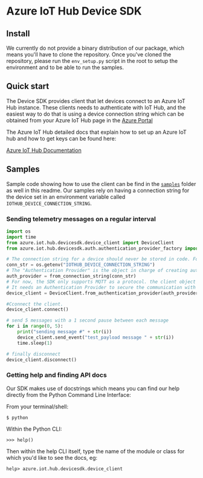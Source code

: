 
Azure IoT Hub Device SDK
========================

## Install

We currently do not provide a binary distribution of our package, which means you'll have to clone the repository.
Once you've cloned the repository, please run the `env_setup.py` script in the root to setup the environment and to be able to run
the samples.

## Quick start

The Device SDK provides client that let devices connect to an Azure IoT Hub instance. These clients needs to authenticate with IoT Hub,
and the easiest way to do that is using a device connection string which can be obtained from your Azure IoT Hub page in the [Azure Portal](https://portal.azure.com)

The Azure IoT Hub detailed docs that explain how to set up an Azure IoT hub and how to get keys can be found here:

[Azure IoT Hub Documentation](https://docs.microsoft.com/en-us/azure/iot-hub/)

## Samples

Sample code showing how to use the client can be find in the [`samples`](samples) folder as well in this readme.
Our samples rely on having a connection string for the device set in an environment variable called `IOTHUB_DEVICE_CONNECTION_STRING`.

### Sending telemetry messages on a regular interval
```python
import os
import time
from azure.iot.hub.devicesdk.device_client import DeviceClient
from azure.iot.hub.devicesdk.auth.authentication_provider_factory import from_connection_string

# The connection string for a device should never be stored in code. For the sake of simplicity we're using an environment variable here.
conn_str = os.getenv("IOTHUB_DEVICE_CONNECTION_STRING")
# The "Authentication Provider" is the object in charge of creating authentication "tokens" for the device client.
auth_provider = from_connection_string(conn_str)
# For now, the SDK only supports MQTT as a protocol. the client object is used to interact with your Azure IoT hub.
# It needs an Authentication Provider to secure the communication with the hub, using either tokens or x509 certificates
device_client = DeviceClient.from_authentication_provider(auth_provider, "mqtt")

#Cconnect the client.
device_client.connect()

# send 5 messages with a 1 second pause between each message
for i in range(0, 5):
    print("sending message #" + str(i))
    device_client.send_event("test_payload message " + str(i))
    time.sleep(1)

# finally disconnect
device_client.disconnect()
```

### Getting help and finding API docs

Our SDK makes use of docstrings which means you can find our help directly from the Python Command Line Interface:

From your terminal/shell:
```
$ python
```

Within the Python CLI:
```
>>> help()
```

Then within the help CLI itself, type the name of the module or class for which you'd like to see the docs, eg:
```
help> azure.iot.hub.devicesdk.device_client
```
